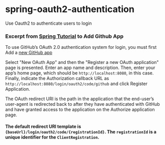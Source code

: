 # spring-oauth2-authentication
Use Oauth2 to authenticate users to login

### Excerpt from [Spring Tutorial](https://spring.io/guides/tutorials/spring-boot-oauth2/#github-application-config) to Add Github App

To use GitHub’s OAuth 2.0 authentication system for login, you must first Add a [new GitHub app](https://github.com/settings/developers)

Select "New OAuth App" and then the "Register a new OAuth application" page is presented. Enter an app name and description. Then, enter your app’s home page, which should be `http://localhost:8080`, in this case. Finally, indicate the Authorization callback URL as `http://localhost:8080/login/oauth2/code/github` and click Register Application.

The OAuth redirect URI is the path in the application that the end-user’s user-agent is redirected back to after they have authenticated with GitHub and have granted access to the application on the Authorize application page.

#### The default redirect URI template is `{baseUrl}/login/oauth2/code/{registrationId}`. The `registrationId` is a unique identifier for the `ClientRegistration`.

